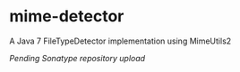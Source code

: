 mime-detector
=============

A Java 7 FileTypeDetector implementation using MimeUtils2

*Pending Sonatype repository upload*